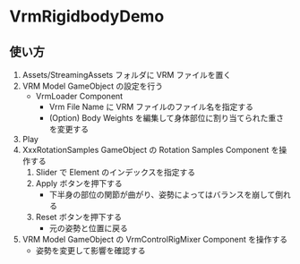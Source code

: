 # VrmRigidbodyDemo

## 使い方

1. Assets/StreamingAssets フォルダに VRM ファイルを置く
2. VRM Model GameObject の設定を行う
   - VrmLoader Component
      - Vrm File Name に VRM ファイルのファイル名を指定する
      - (Option) Body Weights を編集して身体部位に割り当てられた重さを変更する
3. Play
4. XxxRotationSamples GameObject の Rotation Samples Component を操作する
   1. Slider で Element のインデックスを指定する
   2. Apply ボタンを押下する
      - 下半身の部位の関節が曲がり、姿勢によってはバランスを崩して倒れる
   3. Reset ボタンを押下する
      - 元の姿勢と位置に戻る 
5. VRM Model GameObject の VrmControlRigMixer Component を操作する
   - 姿勢を変更して影響を確認する

